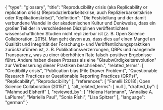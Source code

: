 {
    "type": "glossary",
    "title": "Reproducibility crisis (aka Replicability or replication crisis) (Reproduzierbarkeitskrise, auch Replizierbarkeitskrise oder Replikationskrise)",
    "definition": "Die Feststellung und der damit verbundene Wandel in der akademischen Kultur und Denkweise, dass ein großer Teil der in verschiedenen Disziplinen veröffentlichten wissenschaftlichen Studien nicht replizierbar ist (z. B. Open Science Collaboration, 2015). Man geht davon aus, dass dies auf einen Mangel an Qualität und Integrität der Forschungs- und Veröffentlichungspraktiken zurückzuführen ist, z. B. Publikationsverzerrungen, QRPs und mangelnde Transparenz, was zu einer überhöhten Rate falsch-positiver Ergebnisse führt. Andere haben diesen Prozess als eine \"Glaubwürdigkeitsrevolution\" zur Verbesserung dieser Praktiken beschrieben.",
    "related_terms": [
        "Credibility crisis",
        "Publication bias (File Drawer Problem)",
        "Questionable Research Practices or Questionable Reporting Practices (QRPs)",
        "Replicability",
        "Reproducibility"
    ],
    "references": [
        "Fanelli (2018); Open Science Collaboration (2015)"
    ],
    "alt_related_terms": [
        null
    ],
    "drafted_by": [
        "Mahmoud Elsherif"
    ],
    "reviewed_by": [
        "Helena Hartmann",
        "Annalise A. LaPlume",
        "Mariella Paul",
        "Sonia Rishi",
        "Lisa Spitzer"
    ],
    "language": "german"
}
